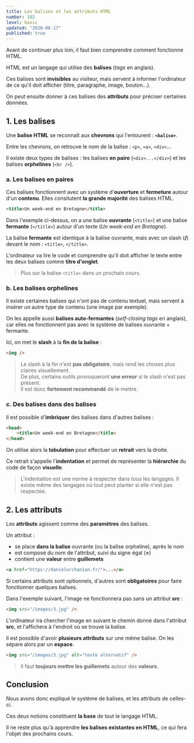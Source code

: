 ```yaml
---
title: Les balises et les attributs HTML
number: 102
level: basic
updated: "2020-06-17"
published: true
---
```


Avant de continuer plus loin, il faut bien comprendre comment fonctionne HTML.

HTML est un langage qui utilise des **balises** (_tags_ en anglais).

Ces balises sont **invisibles** au visiteur, mais servent à informer l'ordinateur de ce qu'il doit afficher (titre, paragraphe, image, bouton...).

On peut ensuite donner à ces balises des **attributs** pour préciser certaines données.


## 1. Les balises

Une **balise HTML** se reconnaît aux **chevrons** qui l'entourent : **`<balise>`**.

Entre les chevrons, on retrouve le nom de la balise : `<p>`, `<a>`, `<div>`...

Il existe deux types de balises : les balises **en paire** (`<div>...</div>`) et les balises **orphelines** (`<br />`). 


### a. Les balises en paires

Ces balises fonctionnent avec un système d'**ouverture** et **fermeture** autour d'un **contenu**. Elles consitutent **la grande majorité** des balises HTML.

```html
<title>Un week-end en Bretagne</title>
```

Dans l'exemple ci-dessus, on a une balise **ouvrante** (`<title>`) et une balise **fermante** (`</title>`) autour d'un texte (_Un week-end en Bretagne_).

La balise **fermante** est identique à la balise ouvrante, mais avec un slash (**/**) devant le nom : `<title>`, `</title>`.

L'ordinateur va lire le code et comprendre qu'il doit afficher le texte entre les deux balises comme **titre d'onglet**.

> Plus sur la balise `<title>` dans un prochain cours.


### b. Les balises orphelines

Il existe certaines balises qui n'ont pas de contenu textuel, mais servent à insérer un autre type de contenu (une image par exemple).

On les appelle aussi **balises auto-fermantes** (_self-closing tags_ en anglais), car elles ne fonctionnent pas avec le système de balises ouvrante + fermante.

Ici, on met le **slash** à la **fin de la balise** :

```html
<img />
```

> Le slash à la fin n'est **pas obligatoire**, mais rend les choses plus claires visuellement.  
De plus, certains outils provoqueront **une erreur** si le slash n'est pas présent.  
Il est donc **fortement recommandé** de le mettre.


### c. Des balises dans des balises

Il est possible d'**imbriquer** des balises dans d'autres balises :

```html
<head>
    <title>Un week-end en Bretagne</title>
</head>
```

On utilise alors la **tabulation** pour effectuer un **retrait** vers la droite.

Ce retrait s'appelle l'**indentation** et permet de représenter la **hiérarchie** du code de façon **visuelle**.

> L'indentation est une norme à respecter dans tous les langages. Il existe même des langages où tout peut planter si elle n'est pas respectée.


## 2. Les attributs

Les **attributs** agissent comme des **paramètres** des balises.

Un attribut :
- se place **dans la balise** ouvrante (ou la balise orpheline), après le nom
- est composé du nom de l'attribut, suivi du signe égal (**=**)
- contient une **valeur** entre **guillemets**

```html
<a href="https://danielorchanian.fr/">...</a>
```

Si certains attributs sont optionnels, d'autres sont **obligatoires** pour faire fonctionner quelques balises.

Dans l'exemple suivant, l'image ne fonctionnera pas sans un attribut **src** :

```html
<img src="/images/3.jpg" />
```

L'ordinateur ira chercher l'image en suivant le chemin donné dans l'attribut **src**, et l'affichera à l'endroit où se trouve la balise.

Il est possible d'avoir **plusieurs attributs** sur une même balise. On les sépare alors par un **espace**.

```html
<img src="/images/3.jpg" alt="texte alternatif" />
```

> Il faut **toujours mettre les guillemets** autour des **valeurs**.


## Conclusion

Nous avons donc expliqué le système de balises, et les attributs de celles-ci.

Ces deux notions constituent **la base** de tout le langage HTML.

Il ne reste plus qu'à apprendre **les balises existantes en HTML**, ce qui fera l'objet des prochains cours.
